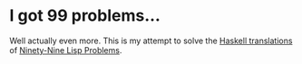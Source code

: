 # I got 99 problems…

Well actually even more. This is my attempt to solve the 
[Haskell translations](https://wiki.haskell.org/H-99:_Ninety-Nine_Haskell_Problems) 
of [Ninety-Nine Lisp Problems](http://www.ic.unicamp.br/~meidanis/courses/mc336/2006s2/funcional/L-99_Ninety-Nine_Lisp_Problems.html).
